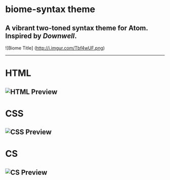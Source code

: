 # biome-syntax theme
## A vibrant two-toned syntax theme for Atom. Inspired by *Downwell*.

![Biome Title] (http://i.imgur.com/Tbf4wUF.png)

---
# HTML
![HTML Preview](http://i.imgur.com/fqK699p.png)
---
# CSS
![CSS Preview](http://i.imgur.com/gkAjGk8.png)
---
# CS
![CS Preview](http://i.imgur.com/nty8wDc.png)
---
